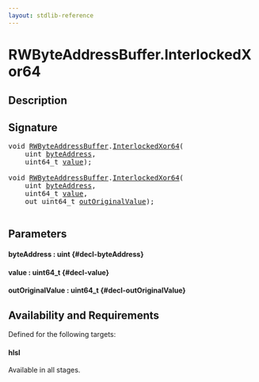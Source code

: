 ```yaml
---
layout: stdlib-reference
---
```


# RWByteAddressBuffer\.InterlockedXor64

## Description





## Signature 

<pre>
<span class="code_keyword">void</span> <a href="/stdlib-reference/types/rwbyteaddressbuffer-0126d/index" class="code_type">RWByteAddressBuffer</a>.<a href="/stdlib-reference/types/rwbyteaddressbuffer-0126d/interlockedxor64-0b">InterlockedXor64</a>(
    <span class="code_keyword">uint</span> <a href="/stdlib-reference/types/rwbyteaddressbuffer-0126d/interlockedxor64-0b#decl-byteAddress" class="code_param">byteAddress</a>,
    uint64_t <a href="/stdlib-reference/types/rwbyteaddressbuffer-0126d/interlockedxor64-0b#decl-value" class="code_param">value</a>);

<span class="code_keyword">void</span> <a href="/stdlib-reference/types/rwbyteaddressbuffer-0126d/index" class="code_type">RWByteAddressBuffer</a>.<a href="/stdlib-reference/types/rwbyteaddressbuffer-0126d/interlockedxor64-0b">InterlockedXor64</a>(
    <span class="code_keyword">uint</span> <a href="/stdlib-reference/types/rwbyteaddressbuffer-0126d/interlockedxor64-0b#decl-byteAddress" class="code_param">byteAddress</a>,
    uint64_t <a href="/stdlib-reference/types/rwbyteaddressbuffer-0126d/interlockedxor64-0b#decl-value" class="code_param">value</a>,
    <span class="code_keyword">out</span> uint64_t <a href="/stdlib-reference/types/rwbyteaddressbuffer-0126d/interlockedxor64-0b#decl-outOriginalValue" class="code_param">outOriginalValue</a>);

</pre>

## Parameters

#### byteAddress  : uint {#decl-byteAddress}
#### value  : uint64\_t {#decl-value}
#### outOriginalValue  : uint64\_t {#decl-outOriginalValue}

## Availability and Requirements

Defined for the following targets:

#### hlsl
Available in all stages.



